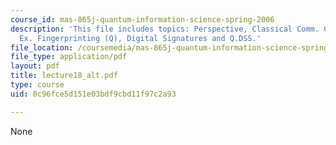 ```yaml
---
course_id: mas-865j-quantum-information-science-spring-2006
description: 'This file includes topics: Perspective, Classical Comm. Complexity,
  Ex. Fingerprinting (Q), Digital Signatures and Q.DSS.'
file_location: /coursemedia/mas-865j-quantum-information-science-spring-2006/0c96fce5d151e03bdf9cbd11f97c2a93_lecture18_alt.pdf
file_type: application/pdf
layout: pdf
title: lecture18_alt.pdf
type: course
uid: 0c96fce5d151e03bdf9cbd11f97c2a93

---
```

None